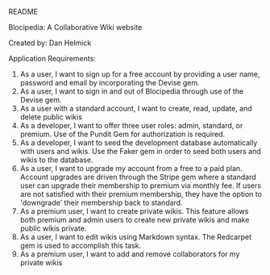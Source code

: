 README

Blocipedia: A Collaborative Wiki website

Created by: Dan Helmick

Application Requirements:

1) As a user, I want to sign up for a free account by providing a user name, password and email
by incorporating the Devise gem.
2) As a user, I want to sign in and out of Blocipedia through use of the Devise gem.
3) As a user with a standard account, I want to create, read, update, and delete public wikis
4) As a developer, I want to offer three user roles: admin, standard, or premium. Use of the Pundit Gem
for authorization is required.
5) As a developer, I want to seed the development database automatically with users and wikis. Use the Faker gem
in order to seed both users and wikis to the database.
6) As a user, I want to upgrade my account from a free to a paid plan. Account upgrades are driven through the Stripe gem where a standard user can upgrade their membership to premium via monthly fee. If users are not satisfied with their premium membership, they have the option to 'downgrade' their membership back to standard.
7) As a premium user, I want to create private wikis. This feature allows both premium and admin users to create new private wikis and make public wikis private.
8) As a user, I want to edit wikis using Markdown syntax. The Redcarpet gem is used to accomplish this task.
9) As a premium user, I want to add and remove collaborators for my private wikis
